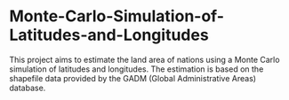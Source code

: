 # Monte-Carlo-Simulation-of-Latitudes-and-Longitudes
This project aims to estimate the land area of nations using a Monte Carlo simulation of latitudes and longitudes. The estimation is based on the shapefile data provided by the GADM (Global Administrative Areas) database.
